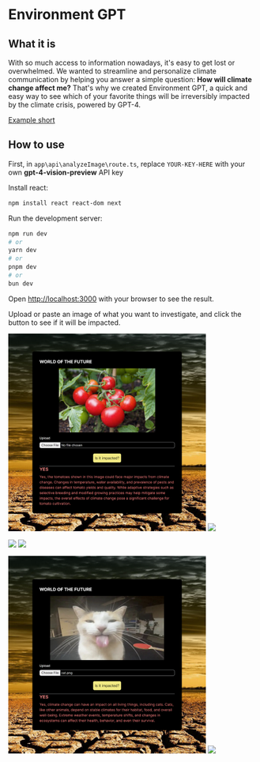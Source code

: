 # Environment GPT

## What it is
With so much access to information nowadays, it's easy to get lost or overwhelmed. We wanted to streamline and personalize climate communication by helping you answer a simple question: **How will climate change affect me?** 
That's why we created Environment GPT, a quick and easy way to see which of your favorite things will be irreversibly impacted by the climate crisis, powered by GPT-4.

 [Example short](https://www.youtube.com/shorts/7HbDIIqKODA)
## How to use

First, in `app\api\analyzeImage\route.ts`, replace `YOUR-KEY-HERE` with your own **gpt-4-vision-preview** API key

Install react:
```bash
npm install react react-dom next
```

Run the development server:

```bash
npm run dev
# or
yarn dev
# or
pnpm dev
# or
bun dev
```

Open [http://localhost:3000](http://localhost:3000) with your browser to see the result.

Upload or paste an image of what you want to investigate, and click the button to see if it will be impacted.

<p float="left">
  <img src="screenshots/tomatoFr.png" width="400" />
  <img src="screenshots/boulderFr.png" width="400" /> 
</p>

<p float="left">
  <img src="screenshots/moonFr.png" width="400" /> 
  <img src="screenshots/beachFr.png" width="400" />
</p>

<p float="left">
  <img src="screenshots/catFr.png" width="400" />
  <img src="screenshots/fortniteFr.png" width="400" /> 
</p>
